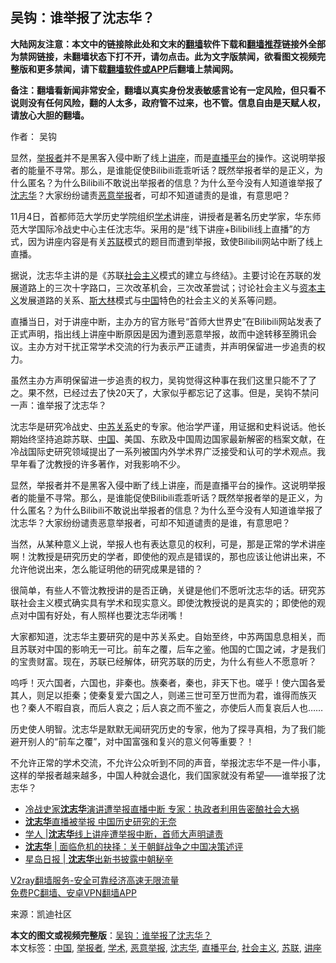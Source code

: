  <h2>吴钩：谁举报了沈志华？</h2> <p class="notice"><b>大陆网友注意：本文中的链接除此处和文末的<a href="https://github.com/bannedbook/fanqiang" >翻墙</a>软件下载和<a href="https://github.com/killgcd/justmysocks/blob/master/README.md">翻墙推荐</a>链接外全部为禁网链接，未翻墙状态下打不开，请勿点击。此为文字版禁闻，欲看图文视频完整版和更多禁闻，请下载<a href="https://github.com/bannedbook/fanqiang">翻墙软件或APP</a>后翻墙上禁闻网。</p><p>备注：翻墙看新闻非常安全，翻墙以真实身份发表敏感言论有一定风险，但只看不说则没有任何风险，翻的人太多，政府管不过来，也不管。信息自由是天赋人权，请放心大胆的翻墙。</b></p>  <div class="entry"> <p>作者： 吴钩</p> <p id="summary">显然，<a href="https://www.bannedbook.org/bnews/tag/%E4%B8%BE%E6%8A%A5%E8%80%85/" class="st_tag internal_tag" rel="tag" title="标签 举报者 下的日志">举报者</a>并不是黑客入侵中断了线上<a href="https://www.bannedbook.org/bnews/tag/%E8%AE%B2%E5%BA%A7/" class="st_tag internal_tag" rel="tag" title="标签 讲座 下的日志">讲座</a>，而是<a href="https://www.bannedbook.org/bnews/tag/%E7%9B%B4%E6%92%AD%E5%B9%B3%E5%8F%B0/" class="st_tag internal_tag" rel="tag" title="标签 直播平台 下的日志">直播平台</a>的操作。这说明举报者的能量不寻常。那么，是谁能促使Bilibili乖乖听话？既然举报者举的是正义，为什么匿名？为什么Bilibili不敢说出举报者的信息？为什么至今没有人知道谁举报了<a href="https://www.bannedbook.org/bnews/tag/%E6%B2%88%E5%BF%97%E5%8D%8E/" class="st_tag internal_tag" rel="tag" title="标签 沈志华 下的日志">沈志华</a>？大家纷纷谴责<a href="https://www.bannedbook.org/bnews/tag/%E6%81%B6%E6%84%8F%E4%B8%BE%E6%8A%A5/" class="st_tag internal_tag" rel="tag" title="标签 恶意举报 下的日志">恶意举报</a>者，可却不知道谴责的是谁，有意思吧？</p> <p id="conimg">11月4日，首都师范大学历史学院组织<a href="https://www.bannedbook.org/bnews/tag/%E5%AD%A6%E6%9C%AF/" class="st_tag internal_tag" rel="tag" title="标签 学术 下的日志">学术</a>讲座，讲授者是著名历史学家，华东师范大学国际冷战史中心主任沈志华。采用的是“线下讲座+Bilibili线上直播”的方式，因为讲座内容是有关<a href="https://www.bannedbook.org/bnews/tag/%E8%8B%8F%E8%81%94/" class="st_tag internal_tag" rel="tag" title="标签 苏联 下的日志">苏联</a>模式的题目而遭到举报，致使Bilibili网站中断了线上直播。</p>  <p>据说，沈志华主讲的是《苏联<a href="https://www.bannedbook.org/bnews/tag/%e7%a4%be%e4%bc%9a%e4%b8%bb%e4%b9%89/" class="st_tag internal_tag" rel="tag" title="标签 社会主义 下的日志">社会主义</a>模式的建立与终结》。主要讨论在苏联的发展道路上的三次十字路口，三次改革机会，三次改革尝试；讨论社会主义与<span class='wp_keywordlink'><a href="https://www.bannedbook.org/forum2/topic920.html" title="资本主义与自由" target="_blank">资本主义</a></span>发展道路的关系、<span class='wp_keywordlink'><a href="https://www.bannedbook.org/forum2/topic1256.html" title="斯大林（上、中、下册）" target="_blank">斯大林</a></span>模式与<span class='wp_keywordlink_affiliate'><a href="https://www.bannedbook.org/" title="中国" target="_blank">中国</a></span>特色的社会主义的关系等问题。</p> <p>直播当日，对于讲座中断，主办方的官方账号“首师大世界史”在Bilibili网站发表了正式声明，指出线上讲座中断原因是因为遭到恶意举报，故而中途转移至腾讯会议。主办方对干扰正常学术交流的行为表示严正谴责，并声明保留进一步追责的权力。</p> <p>虽然主办方声明保留进一步追责的权力，吴钩觉得这种事在我们这里只能不了了之。果不然，已经过去了快20天了，大家似乎都忘记了这事。但是，吴钩不禁问一声：谁举报了沈志华？</p>  <p>沈志华是研究冷战史、<span class='wp_keywordlink'><a href="https://www.bannedbook.org/forum2/topic1410.html" title="沈志華： 戰後中蘇關係若干問題研究 （人民出版社 2006）" target="_blank">中苏关系</a></span>史的专家。他治学严谨，用证据和史料说话。他长期始终坚持追踪苏联、<a href="https://www.bannedbook.org/bnews/tag/%E4%B8%AD%E5%9B%BD/" class="st_tag internal_tag" rel="tag" title="标签 中国 下的日志">中国</a>、美国、东欧及中国周边国家最新解密的档案文献，在冷战国际史研究领域提出了一系列被国内外学术界广泛接受和认可的学术观点。我早年看了沈教授的许多著作，对我影响不少。</p> <p>显然，举报者并不是黑客入侵中断了线上讲座，而是直播平台的操作。这说明举报者的能量不寻常。那么，是谁能促使Bilibili乖乖听话？既然举报者举的是正义，为什么匿名？为什么Bilibili不敢说出举报者的信息？为什么至今没有人知道谁举报了沈志华？大家纷纷谴责恶意举报者，可却不知道谴责的是谁，有意思吧？</p> <p>当然，从某种意义上说，举报人也有表达意见的权利，可是，那是正常的学术讲座啊！沈教授是研究历史的学者，即使他的观点是错误的，那也应该让他讲出来，不允许他说出来，怎么能证明他的研究成果是错的？</p>  <p>很简单，有些人不管沈教授讲的是否正确，关键是他们不愿听沈志华的话。研究苏联社会主义模式确实具有学术和现实意义。即使沈教授说的是真实的；即使他的观点对中国有好处，有人照样也要沈志华闭嘴！</p> <p>大家都知道，沈志华主要研究的是中苏关系史。自始至终，中苏两国息息相关，而且苏联对中国的影响无一可比。前车之覆，后车之鉴。他国的亡国之诫，才是我们的宝贵财富。现在，苏联已经解体，研究苏联的历史，为什么有些人不愿意听？</p> <p>呜呼！灭六国者，六国也，非秦也。族秦者，秦也，非天下也。嗟乎！使六国各爱其人，则足以拒秦；使秦复爱六国之人，则递三世可至万世而为君，谁得而族灭也？秦人不暇自哀，而后人哀之；后人哀之而不鉴之，亦使后人而复哀后人也……</p>  <p>历史使人明智。沈志华是默默无闻研究历史的专家，他为了探寻真相，为了我们能避开别人的“前车之覆”，对中国富强和复兴的意义何等重要？！</p> <p>不允许正常的学术交流，不允许公众听到不同的声音，举报沈志华不是一件小事，这样的举报者越来越多，中国人种就会退化，我们国家就没有希望——谁举报了沈志华？</p> <ul class='op-related-articles' title='相关阅读'> <li><a href='https://www.bannedbook.org/bnews/headline/20201120/1434179.html' target='_blank'>冷战史家<b>沈志华</b>演讲遭举报直播中断 专家：执政者利用告密酿社会大祸</a></li> <li><a href='https://www.bannedbook.org/bnews/headline/20201112/1429701.html' target='_blank'><b>沈志华</b>直播被举报 中国历史研究的无奈</a></li> <li><a href='https://www.bannedbook.org/bnews/baitai/20201107/1427063.html' target='_blank'>学人 &#124;<b>沈志华</b>线上讲座遭举报中断，首师大声明谴责</a></li> <li><a href='https://www.bannedbook.org/bnews/baitai/20201027/1421031.html' target='_blank'><b>沈志华</b> | 面临危机的抉择：关于朝鲜战争之中国决策述评</a></li> <li><a href='https://www.bannedbook.org/bnews/baitai/20190301/1089225.html' target='_blank'>星岛日报 &#124; <b>沈志华</b>出新书披露中朝秘辛</a></li> </ul> <p class="texttj"> <a href="https://www.bannedbook.org/forum23/topic22702.html" target="_blank">V2ray翻墙服务-安全可靠经济高速无限流量</a><br/> <a href="https://github.com/bannedbook/fanqiang/wiki/%E7%A6%81%E9%97%BB%E7%BD%91%E5%AE%89%E5%8D%93%E7%BF%BB%E5%A2%99%E6%96%B0%E9%97%BBAPP" target="_blank">免费PC翻墙、安卓VPN翻墙APP</a></p><p> 来源：凯迪社区 </p><a name='sharetosocial'></a>       <div><b>本文的图文或视频完整版</b>：<a href='https://www.bannedbook.org/bnews/comments/20201127/1437946.html'>吴钩：谁举报了沈志华？</a></div>  </div><!--END ENTRY--> <div class="postfooter"> <div>本文标签：<a href="https://www.bannedbook.org/bnews/tag/%E4%B8%AD%E5%9B%BD/" rel="tag">中国</a>, <a href="https://www.bannedbook.org/bnews/tag/%E4%B8%BE%E6%8A%A5%E8%80%85/" rel="tag">举报者</a>, <a href="https://www.bannedbook.org/bnews/tag/%E5%AD%A6%E6%9C%AF/" rel="tag">学术</a>, <a href="https://www.bannedbook.org/bnews/tag/%E6%81%B6%E6%84%8F%E4%B8%BE%E6%8A%A5/" rel="tag">恶意举报</a>, <a href="https://www.bannedbook.org/bnews/tag/%E6%B2%88%E5%BF%97%E5%8D%8E/" rel="tag">沈志华</a>, <a href="https://www.bannedbook.org/bnews/tag/%E7%9B%B4%E6%92%AD%E5%B9%B3%E5%8F%B0/" rel="tag">直播平台</a>, <a href="https://www.bannedbook.org/bnews/tag/%e7%a4%be%e4%bc%9a%e4%b8%bb%e4%b9%89/" rel="tag">社会主义</a>, <a href="https://www.bannedbook.org/bnews/tag/%E8%8B%8F%E8%81%94/" rel="tag">苏联</a>, <a href="https://www.bannedbook.org/bnews/tag/%E8%AE%B2%E5%BA%A7/" rel="tag">讲座</a></div>  </div><!--END POSTFOOTER--> 